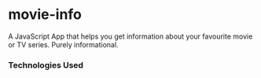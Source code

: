 # movie-info
A JavaScript App that helps you get information about your favourite movie or TV series. Purely informational.

### Technologies Used
